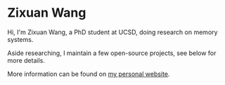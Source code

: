 # Zixuan Wang

Hi, I'm Zixuan Wang, a PhD student at UCSD, doing research on memory systems.

Aside researching, I maintain a few open-source projects, see below for more details.

More information can be found on [my personal website](https://thenetadmin.net).
